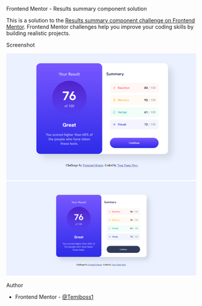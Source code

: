 Frontend Mentor - Results summary component solution

This is a solution to the [Results summary component challenge on Frontend Mentor](https://www.frontendmentor.io/challenges/results-summary-component-CE_K6s0maV). Frontend Mentor challenges help you improve your coding skills by building realistic projects. 



Screenshot

![](design\my-active-state-screenshot.png)
![](design\my-desktop-design.png)


Author

- Frontend Mentor - [@Temiboss1](https://www.frontendmentor.io/profile/Temiboss1)
